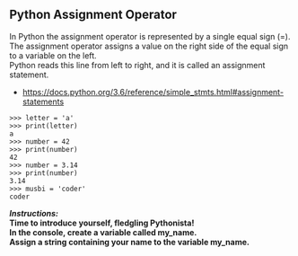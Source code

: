 ## Python Assignment Operator  

In Python the assignment operator is represented by a single equal sign (=).  
The assignment operator assigns a value on the right side of the equal sign to a variable on the left.  
Python reads this line from left to right, and it is called an assignment statement.
- https://docs.python.org/3.6/reference/simple_stmts.html#assignment-statements
```
>>> letter = 'a'
>>> print(letter)
a
>>> number = 42
>>> print(number)
42
>>> number = 3.14
>>> print(number)
3.14
>>> musbi = 'coder'
coder
```

**_Instructions:_**  
**Time to introduce yourself, fledgling Pythonista!**  
**In the console, create a variable called my_name.**  
**Assign a string containing your name to the variable my_name.**
